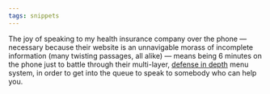 ```yaml
---
tags: snippets
---
```


The joy of speaking to my health insurance company over the phone — necessary because their website is an unnavigable morass of incomplete information (many twisting passages, all alike) — means being 6 minutes on the phone just to battle through their multi-layer, [defense in depth](/wiki/defense_in_depth) menu system, in order to get into the queue to speak to somebody who can help you.
